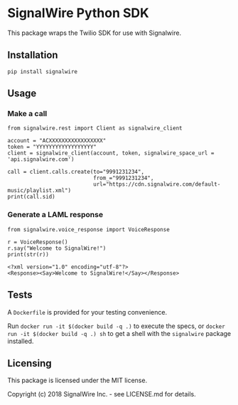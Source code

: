 # SignalWire Python SDK

This package wraps the Twilio SDK for use with Signalwire.

## Installation

`pip install signalwire`

## Usage

### Make a call

```
from signalwire.rest import Client as signalwire_client

account = "ACXXXXXXXXXXXXXXXXX"
token = "YYYYYYYYYYYYYYYYYY"
client = signalwire_client(account, token, signalwire_space_url = 'api.signalwire.com')

call = client.calls.create(to="9991231234",
                           from_="9991231234",
                           url="https://cdn.signalwire.com/default-music/playlist.xml")
print(call.sid)
```

### Generate a LAML response

```
from signalwire.voice_response import VoiceResponse

r = VoiceResponse()
r.say("Welcome to SignalWire!")
print(str(r))
```

```
<?xml version="1.0" encoding="utf-8"?>
<Response><Say>Welcome to SignalWire!</Say></Response>
```

## Tests

A `Dockerfile` is provided for your testing convenience.

Run `docker run -it $(docker build -q .)` to execute the specs, or `docker run -it $(docker build -q .) sh` to get a shell with the `signalwire` package installed.

## Licensing

This package is licensed under the MIT license.

Copyright (c) 2018 SignalWire Inc. - see LICENSE.md for details.
